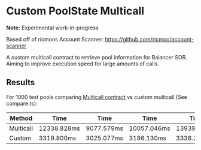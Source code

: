 Custom PoolState Multicall
===============

**Note:** Experimental work-in-progress

Based off of ricmoos Account Scanner: https://github.com/ricmoo/account-scanner

A custom multicall contract to retrieve pool information for Balancer SOR. Aiming to improve execution speed for large amounts of calls.

## Results

For 1000 test pools comparing [Multicall contract](https://github.com/makerdao/multicall) vs custom mulitcall (See compare.ts):

| Method | Time | Time | Time | Time |
| ----------- | ----------- | ----------- |  ----------- | ----------- |
| Multicall | 12338.828ms | 9077.579ms | 10057.046ms | 13939.428ms |
| Custom | 3319.800ms | 3025.077ms | 3186.130ms | 3336.242ms |
